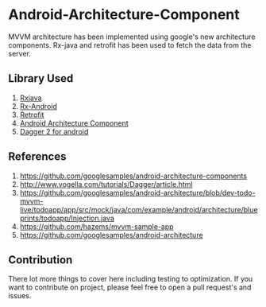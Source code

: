 # Android-Architecture-Component
MVVM architecture has been implemented using google's new architecture components. Rx-java and retrofit has been used to fetch the data from the server.


## Library Used
1. [Rxjava](https://github.com/ReactiveX/RxAndroid)
2. [Rx-Android](https://github.com/ReactiveX/RxAndroid)
3. [Retrofit](http://square.github.io/retrofit/)
4. [Android Architecture Component](https://developer.android.com/topic/libraries/architecture/index.html)
5. [Dagger 2 for android](https://google.github.io/dagger/android.html)

## References
1. https://github.com/googlesamples/android-architecture-components
2. http://www.vogella.com/tutorials/Dagger/article.html
3. https://github.com/googlesamples/android-architecture/blob/dev-todo-mvvm-live/todoapp/app/src/mock/java/com/example/android/architecture/blueprints/todoapp/Injection.java
4. https://github.com/hazems/mvvm-sample-app
5. https://github.com/googlesamples/android-architecture

## Contribution
There lot more things to cover here including testing to optimization. If you want to contribute on project, please feel free to open a pull request's and issues.
